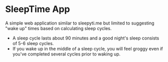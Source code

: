# SleepTime App

A simple web application
similar to sleepyti.me but
limited to suggesting "wake up" 
times based on calculating sleep cycles.

* A sleep cycle lasts about 90 minutes
and a good night's sleep consists of
5-6 sleep cycles.
* If you wake up in the middle of a
sleep cycle, you will feel groggy 
even if you've completed several 
cycles prior to waking up.